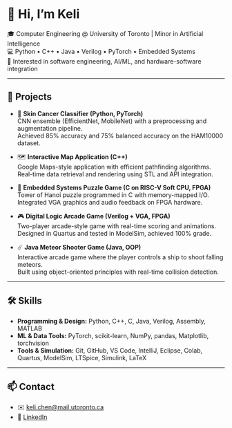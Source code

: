 # 👋 Hi, I’m Keli  

🎓 Computer Engineering @ University of Toronto | Minor in Artificial Intelligence  
💻 Python • C++ • Java • Verilog • PyTorch • Embedded Systems  
🔬 Interested in software engineering, AI/ML, and hardware-software integration  

---

## 🚀 Projects

- 🧠 **Skin Cancer Classifier (Python, PyTorch)**  
  CNN ensemble (EfficientNet, MobileNet) with a preprocessing and augmentation pipeline.  
  Achieved 85% accuracy and 75% balanced accuracy on the HAM10000 dataset.  

- 🗺️ **Interactive Map Application (C++)**  
  Google Maps-style application with efficient pathfinding algorithms.  
  Real-time data retrieval and rendering using STL and API integration.  

- 🧩 **Embedded Systems Puzzle Game (C on RISC-V Soft CPU, FPGA)**  
  Tower of Hanoi puzzle programmed in C with memory-mapped I/O.  
  Integrated VGA graphics and audio feedback on FPGA hardware.  

- 🎮 **Digital Logic Arcade Game (Verilog + VGA, FPGA)**  
  Two-player arcade-style game with real-time scoring and animations.  
  Designed in Quartus and tested in ModelSim, achieved 100% grade.  

- ☄️ **Java Meteor Shooter Game (Java, OOP)**  
  Interactive arcade game where the player controls a ship to shoot falling meteors.  
  Built using object-oriented principles with real-time collision detection.  

---

## 🛠️ Skills
- **Programming & Design:** Python, C++, C, Java, Verilog, Assembly, MATLAB  
- **ML & Data Tools:** PyTorch, scikit-learn, NumPy, pandas, Matplotlib, torchvision  
- **Tools & Simulation:** Git, GitHub, VS Code, IntelliJ, Eclipse, Colab, Quartus, ModelSim, LTSpice, Simulink, LaTeX  

---

## 📫 Contact
- ✉️ [keli.chen@mail.utoronto.ca](mailto:keli.chen@mail.utoronto.ca)  
- 💼 [LinkedIn](https://linkedin.com/in/keli-chen)  
